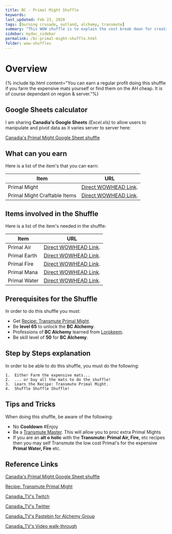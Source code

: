 ```yaml
---
title: BC - Primal Might Shuffle
keywords:
last_updated: Feb 23, 2020
tags: [burning crusade, outland, alchemy, transmute]
summary: "This WOW shuffle is to explain the cost break down for creating Primal Might for raw mats to sell or create expensive craftable XMOG for profit"
sidebar: mydoc_sidebar
permalink: /bc-primal-might-shuffle.html
folder: wow-shuffles
---
```



# Overview
{% include tip.html content="You can earn a regular profit doing this shuffle if you farm the expensive mats yourself or find them on the AH cheap. It is of course dependant on region & server."%}

## Google Sheets calculator
I am sharing **Canadia's Google Sheets** _(Excel.xls)_ to allow users to manipulate and pivot data as it varies server to server here:

[Canadia's Primal Might Google Sheet shuffle](https://docs.google.com/spreadsheets/d/1o9O1t3oiAVF_MxJvWQfQa2yLoidoUISJJtKcZeOEHbQ/edit#gid=1711023391)

## What can you earn

Here is a list of the item's that you can earn:

|Item|URL|
|-------|--------|
|Primal Might|[Direct WOWHEAD Link](https://www.wowhead.com/item=23571/primal-might).|
|Primal Might Craftable Items|[Direct WOWHEAD Link](https://www.wowhead.com/item=23571/primal-might#reagent-for).|


## Items involved in the Shuffle

Here is a list of the item's needed in the shuffle:

|Item|URL|
|-------|--------|
|Primal Air|[Direct WOWHEAD Link](https://www.wowhead.com/item=22451/primal-air).|
|Primal Earth|[Direct WOWHEAD Link](https://www.wowhead.com/item=22452/primal-earth).|
|Primal Fire|[Direct WOWHEAD Link](https://www.wowhead.com/item=21884/primal-fire).|
|Primal Mana|[Direct WOWHEAD Link](https://www.wowhead.com/item=22457/primal-mana).|
|Primal Water|[Direct WOWHEAD Link](https://www.wowhead.com/item=21885/primal-water).|

## Prerequisites for the Shuffle
In order to do this shuffle you must:

* Get [Recipe: Transmute Primal Might](https://www.wowhead.com/item=23574/recipe-transmute-primal-might).
* Be **level 65** to unlock the **BC Alchemy**.
* Professions of **BC Alchemy** learned from [Lorokeem](https://www.wowhead.com/npc=19052/lorokeem).
* Be skill level of **50** for **BC Alchemy**.

## Step by Steps explanation
In order to be able to do this shuffle, you must do the following:

```
1.  Either Farm the expensive mats...
2.  ... or buy all the mats to do the shuffle!
3.  Learn the Recipe: Transmute Primal Might.
4.  Shuffle Shuffle Shuffle!

```

## Tips and Tricks
When doing this shuffle, be aware of the following:

* No **Cooldown** #Enjoy
* Be a [Transmute Master](https://www.wowhead.com/quest=29482/transmutation-master). This will allow you to proc extra Primal Mights
* If you are an **alt o holic** with the **Transmute: Primal Air, Fire,** etc recipes then you may self Transmute the low cost Primal's for the expensive **Primal Water, Fire** etc.

## Reference Links
[Canadia's Primal Might Google Sheet shuffle](https://docs.google.com/spreadsheets/d/1o9O1t3oiAVF_MxJvWQfQa2yLoidoUISJJtKcZeOEHbQ/edit#gid=1711023391)

[Recipe: Transmute Primal Might](https://www.wowhead.com/item=23574/recipe-transmute-primal-might)

[Canadia_TV's Twitch](http://twitch.tv/canadia_tv)

[Canadia_TV's Twitter](https://twitter.com/canadia_tv)

[Canadia_TV's Pastebin for Alchemy Group](https://pastebin.com/ypPV7XuH)

[Canadia_TV's Video walk-through](https://www.youtube.com/watch?v=bahNtN-Z0yY&feature=youtu.be)

